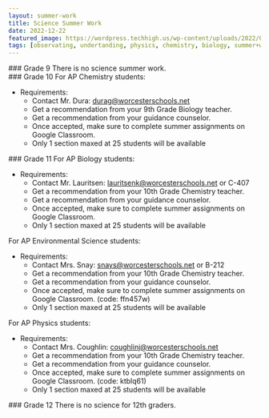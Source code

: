 ```yaml
---
layout: summer-work
title: Science Summer Work
date: 2022-12-22
featured_image: https://wordpress.techhigh.us/wp-content/uploads/2022/03/science.jpg
tags: [observating, undertanding, physics, chemistry, biology, summer+work]
---
```


<div class="freshmen" markdown="1">
### Grade 9
There is no science summer work.
</div>

<div class="sophomores" markdown="1">
### Grade 10
For AP Chemistry students: 

- Requirements:
    - Contact Mr. Dura: durag@worcesterschools.net
    - Get a recommendation from your 9th Grade Biology teacher.
    - Get a recommendation from your guidance counselor.
    - Once accepted, make sure to complete summer assignments on Google Classroom.
    - Only 1 section maxed at 25 students will be available

</div>

<div class="juniors" markdown="1">
### Grade 11
For AP Biology students:

- Requirements:
    - Contact Mr. Lauritsen: lauritsenk@worcesterschools.net or C-407
    - Get a recommendation from your 10th Grade Chemistry teacher.
    - Get a recommendation from your guidance counselor.
    - Once accepted, make sure to complete summer assignments on Google Classroom.
    - Only 1 section maxed at 25 students will be available

For AP Environmental Science students: 
- Requirements:
    - Contact Mrs. Snay: snays@worcesterschools.net or B-212
    - Get a recommendation from your 10th Grade Chemistry teacher.
    - Get a recommendation from your guidance counselor.
    - Once accepted, make sure to complete summer assignments on Google Classroom. (code: ffn457w)
    - Only 1 section maxed at 25 students will be available

For AP Physics students: 
- Requirements:
    - Contact Mrs. Coughlin: coughlinj@worcesterschools.net
    - Get a recommendation from your 10th Grade Chemistry teacher.
    - Get a recommendation from your guidance counselor.
    - Once accepted, make sure to complete summer assignments on Google Classroom. (code: ktblq61)
    <!-- - 3 -->
    <!-- Why was there a three here? -->
    - Only 1 section maxed at 25 students will be available
</div>

<div class="seniors" markdown="1">
### Grade 12
There is no science for 12th graders.
</div>